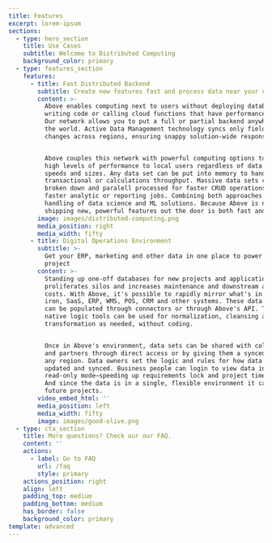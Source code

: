 ```yaml
---
title: Features
excerpt: lorem-ipsum
sections:
  - type: hero_section
    title: Use Cases
    subtitle: Welcome to Distributed Computing
    background_color: primary
  - type: features_section
    features:
      - title: Fast Distributed Backend
        subtitle: Create new features fast and process data near your users
        content: >-
          Above enables computing next to users without deploying databases,
          writing code or calling cloud functions that have performance limits.
          Our network allows you to put a full or partial backend anywhere in
          the world. Active Data Management technology syncs only field-level
          changes across regions, ensuring snappy solution-wide response. 


          Above couples this network with powerful computing options to assure
          high levels of performance to local users regardless of data types,
          speeds and sizes. Any data set can be put into memory to handle high
          transactional or calculations throughput. Massive data sets can be
          broken down and paralell processed for faster CRUD operations or for
          faster analytic or reporting jobs. Combining both approaches enables
          handling of data science and ML solutions. Because Above is no code,
          shipping new, powerful features out the door is both fast and easy.
        image: images/distributed-computing.png
        media_position: right
        media_width: fifty
      - title: Digital Operations Environment
        subtitle: >-
          Get your ERP, marketing and other data in one place to power your next
          project
        content: >-
          Standing up one-off databases for new projects and applications
          proliferates silos and increases maintenance and downstream analytic
          costs. With Above, it's possible to rapidly mirror what's in your big
          iron, SaaS, ERP, WMS, POS, CRM and other systems. These data models
          can be populated through connectors or through Above's API. Then the
          native logic tools can be used for normalization, cleansing and
          transformation as needed, without coding. 


          Once in Above's environment, data sets can be shared with colleagues
          and partners through direct access or by giving them a synced copy in
          any region. Data owners set the logic and rules for how data gets
          updated and synced. Business people can login to view data in a
          read-only mode—speeding up requirements lock and project timelines.
          And since the data is in a single, flexible environment it can power
          future projects.
        video_embed_html: ''
        media_position: left
        media_width: fifty
        image: images/good-olive.png
  - type: cta_section
    title: More questions? Check our our FAQ.
    content: ''
    actions:
      - label: Go to FAQ
        url: /faq
        style: primary
    actions_position: right
    align: left
    padding_top: medium
    padding_bottom: medium
    has_border: false
    background_color: primary
template: advanced
---
```

